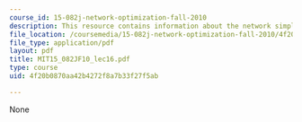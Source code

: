 ```yaml
---
course_id: 15-082j-network-optimization-fall-2010
description: This resource contains information about the network simplex algorithm.
file_location: /coursemedia/15-082j-network-optimization-fall-2010/4f20b0870aa42b4272f8a7b33f27f5ab_MIT15_082JF10_lec16.pdf
file_type: application/pdf
layout: pdf
title: MIT15_082JF10_lec16.pdf
type: course
uid: 4f20b0870aa42b4272f8a7b33f27f5ab

---
```

None